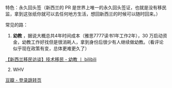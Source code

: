 特色：永久回头签（新西兰的 PR 是世界上唯一的永久回头签证，也就是没有移民监，拿到这张纸你就可以去任何地方生活，想回新西兰的时候可以随时回来。）


常见的路：

1. **幼教** ，据说大概总共4年时间成本（雅思7777读书1年工作2年），30 万启动资金，幼教工作好找但是很消耗人，拿到身份后很少有人继续做幼教。（看评论 似乎现在政策有变，总体更难更久了）

[【新西兰移民访谈】技术移民 - 幼教 丨 bilibili](https://b23.tv/4dctJYN)

2. WHV

[豆瓣 - 登录跳转页](https://m.douban.com/note/834930822/?dt_dapp=1&dt_platform=com.douban.activity.wechat_friends)